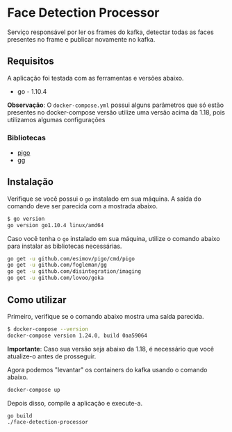 # Face Detection Processor

Serviço responsável por ler os frames do kafka, detectar todas as faces presentes no frame e publicar novamente no kafka.

## Requisitos

A aplicação foi testada com as ferramentas e versões abaixo.

* go - 1.10.4

**Observação**: O `docker-compose.yml` possui alguns parâmetros que só estão presentes no docker-compose versão utilize uma versão acima da 1.18, pois utilizamos algumas configurações

### Bibliotecas

* [pigo](https://github.com/esimov/pigo)
* [gg](https://github.com/fogleman/gg)

## Instalação

Verifique se você possui o `go` instalado em sua máquina. A saída do comando deve ser parecida com a mostrada abaixo.

```bash
$ go version
go version go1.10.4 linux/amd64
```

Caso você tenha o `go` instalado em sua máquina, utilize o comando abaixo para instalar as bibliotecas necessárias.

```bash
go get -u github.com/esimov/pigo/cmd/pigo
go get -u github.com/fogleman/gg
go get -u github.com/disintegration/imaging
go get -u github.com/lovoo/goka
```

## Como utilizar

Primeiro, verifique se o comando abaixo mostra uma saída parecida.

```bash
$ docker-compose --version
docker-compose version 1.24.0, build 0aa59064
```

**Importante**: Caso sua versão seja abaixo da 1.18, é necessário que você atualize-o antes de prosseguir.

Agora podemos "levantar" os containers do kafka usando o comando abaixo.

```bash
docker-compose up
```

Depois disso, compile a aplicação e execute-a.

```bash
go build
./face-detection-processor
```
